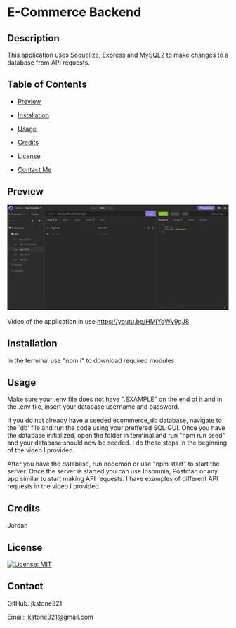 # E-Commerce Backend

  ## Description
  
  This application uses Sequelize, Express and MySQL2 to make changes to a database from API requests.

  ## Table of Contents

  - [Preview](#preview)

  - [Installation](#installation)

  - [Usage](#usage)

  - [Credits](#credits)

  - [License](#license)

  - [Contact Me](#contact)
  
  ## Preview

  ![Screenshot of the home page](./Assets/screenshot.png)
  
  Video of the application in use https://youtu.be/HMjYqWy9qJ8
  
  ## Installation
  
  In the terminal use "npm i" to download required modules
  
  ## Usage
  Make sure your .env file does not have ".EXAMPLE" on the end of it and in the .env file, insert your database username and password.

  If you do not already have a seeded ecommerce_db database, navigate to the 'db' file and run the code using your preffered SQL GUI. Once you have the database initialized, open the folder in terminal and run "npm run seed" and your database should now be seeded. I do these steps in the beginning of the video I provided.

  After you have the database, run nodemon or use "npm start" to start the server. Once the server is started you can use Insomnia, Postman or any app similar to start making API requests. I have examples of different API requests in the video I provided.
  
  ## Credits
  
  Jordan
  
  ## License
  
  [![License: MIT](https://img.shields.io/badge/License-MIT-yellow.svg)](https://opensource.org/licenses/MIT)
  
  ## Contact
  
  GitHub: jkstone321

  Email: jkstone321@gmail.com

